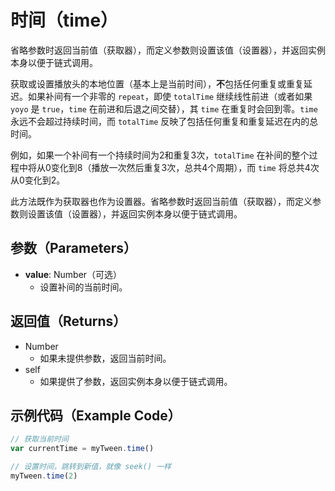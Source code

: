 # 时间（time）

省略参数时返回当前值（获取器），而定义参数则设置该值（设置器），并返回实例本身以便于链式调用。

获取或设置播放头的本地位置（基本上是当前时间），**不**包括任何重复或重复延迟。如果补间有一个非零的 `repeat`，即使 `totalTime` 继续线性前进（或者如果 `yoyo` 是 `true`，`time` 在前进和后退之间交替），其 `time` 在重复时会回到零。`time` 永远不会超过持续时间，而 `totalTime` 反映了包括任何重复和重复延迟在内的总时间。

例如，如果一个补间有一个持续时间为2和重复3次，`totalTime` 在补间的整个过程中将从0变化到8（播放一次然后重复3次，总共4个周期），而 `time` 将总共4次从0变化到2。

此方法既作为获取器也作为设置器。省略参数时返回当前值（获取器），而定义参数则设置该值（设置器），并返回实例本身以便于链式调用。

## 参数（Parameters）

- **value**: Number（可选）
  - 设置补间的当前时间。

## 返回值（Returns）

- Number
  - 如果未提供参数，返回当前时间。
- self
  - 如果提供了参数，返回实例本身以便于链式调用。

## 示例代码（Example Code）

```javascript
// 获取当前时间
var currentTime = myTween.time()

// 设置时间，跳转到新值，就像 seek() 一样
myTween.time(2)
```
